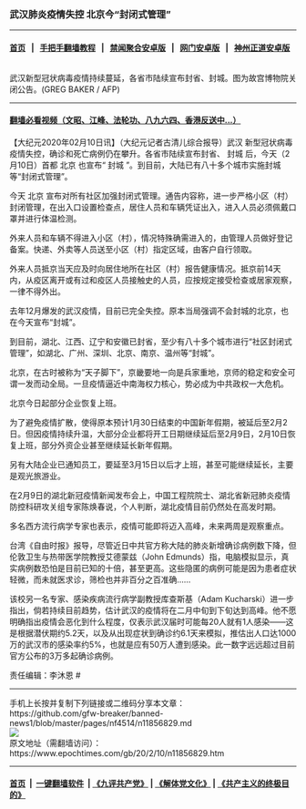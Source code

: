 ### 武汉肺炎疫情失控 北京今“封闭式管理”
------------------------

#### [首页](https://github.com/gfw-breaker/banned-news1/blob/master/README.md) &nbsp;&nbsp;|&nbsp;&nbsp; [手把手翻墙教程](https://github.com/gfw-breaker/guides/wiki) &nbsp;&nbsp;|&nbsp;&nbsp; [禁闻聚合安卓版](https://github.com/gfw-breaker/bn-android) &nbsp;&nbsp;|&nbsp;&nbsp; [网门安卓版](https://github.com/oGate2/oGate) &nbsp;&nbsp;|&nbsp;&nbsp; [神州正道安卓版](https://github.com/SzzdOgate/update) 



<div><img alt="" class="aligncenter wp-post-image" src="https://i.epochtimes.com/assets/uploads/2020/02/000_1OO95J-600x400-1-1.jpg"/>
<div class="red16 caption">
 <p>
  武汉新型冠状病毒疫情持续蔓延，各省市陆续宣布封省、封城。图为故宫博物院关闭公告。(GREG BAKER / AFP)
 </p>
</div>
</div><hr/>

#### [翻墙必看视频（文昭、江峰、法轮功、八九六四、香港反送中...）](http://167.172.214.107/home.html)

<div><p>
 【大纪元2020年02月10日讯】（大纪元记者古清儿综合报导）武汉
 <ok href="https://www.epochtimes.com/gb/tag/%E6%96%B0%E5%9E%8B%E5%86%A0%E7%8A%B6%E7%97%85%E6%AF%92.html">
  新型冠状病毒
 </ok>
 疫情失控，确诊和死亡病例仍在攀升。各省市陆续宣布封省、
 <ok href="https://www.epochtimes.com/gb/tag/%E5%B0%81%E5%9F%8E.html">
  封城
 </ok>
 后，今天（2月10日）首都
 <ok href="https://www.epochtimes.com/gb/tag/%E5%8C%97%E4%BA%AC.html">
  北京
 </ok>
 也宣布“
 <ok href="https://www.epochtimes.com/gb/tag/%E5%B0%81%E5%9F%8E.html">
  封城
 </ok>
 ”。到目前，大陆已有八十多个城市实施封城等“封闭式管理”。
</p>
<p>
 今天
 <ok href="https://www.epochtimes.com/gb/tag/%E5%8C%97%E4%BA%AC.html">
  北京
 </ok>
 宣布对所有社区加强封闭式管理。通告内容称，进一步严格小区（村）封闭管理，在出入口设置检查点，居住人员和车辆凭证出入，进入人员必须佩戴口罩并进行体温检测。
</p>
<p>
 外来人员和车辆不得进入小区（村），情况特殊确需进入的，由管理人员做好登记备案。快递、外卖等人员送至小区（村）指定区域，由客户自行领取。
</p>
<p>
 外来人员抵京当天应及时向居住地所在社区（村）报告健康情况。抵京前14天内，从疫区离开或有过和疫区人员接触史的人员，应按规定接受检查或居家观察，一律不得外出。
</p>
<p>
 去年12月爆发的武汉疫情，目前已完全失控。原本当局强调不会封城的北京，也在今天宣布“封城”。
</p>
<p>
 到目前，湖北、江西、辽宁和安徽已封省，至少有八十多个城市进行“社区封闭式管理”，如湖北、广州、深圳、北京、南京、温州等“封城”。
</p>
<p>
 北京，在古时被称为“天子脚下”，京畿要地一向是兵家重地，京师的稳定和安全可谓一发而动全局。一旦疫情逼近中南海权力核心，势必成为中共政权一大危机。
</p>
<p>
 北京今日起部分企业恢复上班。
</p>
<p>
 为了避免疫情扩散，使得原本预计1月30日结束的中国新年假期，被延后至2月2日。但因疫情持续升温，大部分企业都将开工日期继续延后至2月9日，2月10日恢复上班，部分外资企业甚至继续延长新年假期。
</p>
<p>
 另有大陆企业已通知员工，要延至3月15日以后才上班，甚至可能继续延长，主要是观光旅游业。
</p>
<p>
 在2月9日的湖北新冠疫情新闻发布会上，中国工程院院士、湖北省新冠肺炎疫情防控科研攻关组专家陈焕春说，个人判断，湖北疫情目前仍然处在高发时期。
</p>
<p>
 多名西方流行病学专家也表示，疫情可能即将迈入高峰，未来两周是观察重点。
</p>
<p>
 台湾《自由时报》报导，尽管近日中共官方称大陆的肺炎新增确诊病例数下降，但伦敦卫生与热带医学院教授艾德蒙兹（John Edmunds）指，电脑模拟显示，真实病例数恐怕是目前已知的十倍，甚至更高。这些隐匿的病例可能是因为患者症状轻微，而未就医求诊，筛检也并非百分之百准确……
</p>
<p>
 该校另一名专家、感染疾病流行病学副教授库查斯基（Adam Kucharski）进一步指出，倘若持续目前趋势，估计武汉的疫情将在二月中旬到下旬达到高峰。他不愿明确指出疫情会恶化到什么程度，仅表示武汉届时可能每20人就有1人感染——这是根据潜伏期约5.2天，以及从出现症状到确诊约6.1天来模拟，推估出人口达1000万的武汉市的感染率约5%，也就是应有50万人遭到感染。此一数字远远超过目前官方公布的3万多起确诊病例。
</p>
<p>
 责任编辑：李沐恩 #
</p>
</div>
<hr/>
手机上长按并复制下列链接或二维码分享本文章：<br/>
https://github.com/gfw-breaker/banned-news1/blob/master/pages/nf4514/n11856829.md <br/>
<a href='https://github.com/gfw-breaker/banned-news1/blob/master/pages/nf4514/n11856829.md'><img src='https://github.com/gfw-breaker/banned-news1/blob/master/pages/nf4514/n11856829.md.png'/></a> <br/>
原文地址（需翻墙访问）：https://www.epochtimes.com/gb/20/2/10/n11856829.htm


------------------------
#### [首页](https://github.com/gfw-breaker/banned-news1/blob/master/README.md) &nbsp;|&nbsp; [一键翻墙软件](https://github.com/gfw-breaker/nogfw/blob/master/README.md) &nbsp;| [《九评共产党》](https://github.com/gfw-breaker/9ping.md/blob/master/README.md#九评之一评共产党是什么) | [《解体党文化》](https://github.com/gfw-breaker/jtdwh.md/blob/master/README.md) | [《共产主义的终极目的》](https://github.com/gfw-breaker/gczydzjmd.md/blob/master/README.md)


<img src='http://gfw-breaker.win/banned-news/pages/nf4514/n11856829.md' width='0px' height='0px'/>